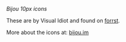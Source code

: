 *Bijou 10px icons*

These are by Visual Idiot and found on <a href="https://forrst.com/posts/Bijou_10px_icons_on_Github-JKW">forrst</a>.

More about the icons at: <a href="http://bijou.im/">bijou.im</a>